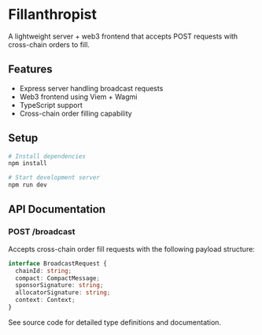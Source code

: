 # Fillanthropist

A lightweight server + web3 frontend that accepts POST requests with cross-chain orders to fill.

## Features

- Express server handling broadcast requests
- Web3 frontend using Viem + Wagmi
- TypeScript support
- Cross-chain order filling capability

## Setup

```bash
# Install dependencies
npm install

# Start development server
npm run dev
```

## API Documentation

### POST /broadcast

Accepts cross-chain order fill requests with the following payload structure:

```typescript
interface BroadcastRequest {
  chainId: string;
  compact: CompactMessage;
  sponsorSignature: string;
  allocatorSignature: string;
  context: Context;
}
```

See source code for detailed type definitions and documentation.
